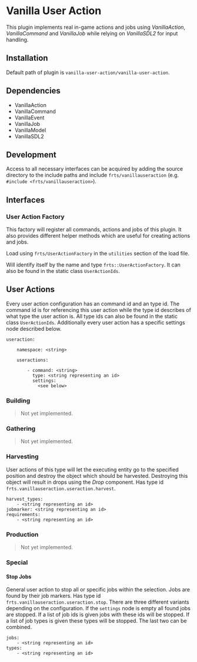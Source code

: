 # Vanilla User Action

This plugin implements real in-game actions and jobs using *VanillaAction*, *VanillaCommand* and *VanillaJob* while relying on *VanillaSDL2* for input handling.

## Installation

Default path of plugin is `vanilla-user-action/vanilla-user-action`.

## Dependencies

- VanillaAction
- VanillaCommand
- VanillaEvent
- VanillaJob
- VanillaModel
- VanillaSDL2

## Development

Access to all necessary interfaces can be acquired by adding the source directory to the include paths and include `frts/vanillauseraction` (e.g. `#include <frts/vanillauseraction>`).

## Interfaces

### User Action Factory

This factory will register all commands, actions and jobs of this plugin. It also provides different helper methods which are useful for creating actions and jobs.

Load using `frts/UserActionFactory` in the `utilities` section of the load file. 

Will identify itself by the name and type `frts::UserActionFactory`. It can also be found in the static class `UserActionIds`. 

## User Actions

Every user action configuration has an command id and an type id. The command id is for referencing this user action while the type id describes of what type the user action is. All type ids can also be found in the static class `UserActionIds`. Additionally every user action has a specific settings node described below.

    useraction:

        namespace: <string>
        
        useractions:
        
            - command: <string>
              type: <string representing an id>
              settings:
                <see below>

### Building

> Not yet implemented.

### Gathering

> Not yet implemented.

### Harvesting

User actions of this type will let the executing entity go to the specified position and destroy the object which should be harvested. Destroying this object will result in drops using the *Drop* component. Has type id `frts.vanillauseraction.useraction.harvest`.

    harvest_types: 
        - <string representing an id>
    jobmarker: <string representing an id>
    requirements: 
        - <string representing an id>

### Production

> Not yet implemented.

### Special

#### Stop Jobs

General user action to stop all or specific jobs within the selection. Jobs are found by their job markers. Has type id `frts.vanillauseraction.useraction.stop`. There are three different variants depending on the configuration. If the `settings` node is empty all found jobs are stopped. If a list of job ids is given jobs with these ids will be stopped. If a list of job types is given these types will be stopped. The last two can be combined.

    jobs:
        - <string representing an id>
    types:
        - <string representing an id>